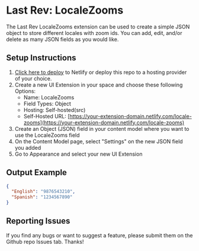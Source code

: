 # Last Rev: LocaleZooms

The Last Rev LocaleZooms extension can be used to create a simple JSON object to store different locales with zoom ids. You can add, edit, and/or delete as many JSON fields as you would like.

## Setup Instructions

1. [Click here to deploy](https://app.netlify.com/start/deploy?repository=https://github.com/last-rev-llc/contentful-ui-extensions) to Netlify or deploy this repo to a hosting provider of your choice.
2. Create a new UI Extension in your space and choose these following Options:
    - Name: LocaleZooms
    - Field Types: Object
    - Hosting: Self-hosted(src)
    - Self-Hosted URL: [https://your-extension-domain.netlify.com/locale-zooms](https://your-extension-domain.netlify.com/locale-zooms)
3. Create an Object (JSON) field in your content model where you want to use the LocaleZooms field
4. On the Content Model page, select "Settings" on the new JSON field you added
5. Go to Appearance and select your new UI Extension

## Output Example

```json
{
  "English": "9876543210",
  "Spanish": "1234567890"
}
```

## Reporting Issues

If you find any bugs or want to suggest a feature, please submit them on the Github repo Issues tab. Thanks!